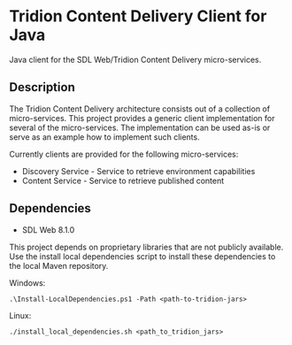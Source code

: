 # Tridion Content Delivery Client for Java

Java client for the SDL Web/Tridion Content Delivery micro-services.

## Description

The Tridion Content Delivery architecture consists out of a collection of micro-services. This project provides a generic client implementation for several of the micro-services. The implementation can be used as-is or serve as an example how to implement such clients.

Currently clients are provided for the following micro-services:

* Discovery Service - Service to retrieve environment capabilities
* Content Service - Service to retrieve published content

## Dependencies

* SDL Web 8.1.0 

This project depends on proprietary libraries that are not publicly available. Use the install local dependencies script to install these dependencies to the local Maven repository.

Windows:

	.\Install-LocalDependencies.ps1 -Path <path-to-tridion-jars>
	
Linux:
	
	./install_local_dependencies.sh <path_to_tridion_jars> 
